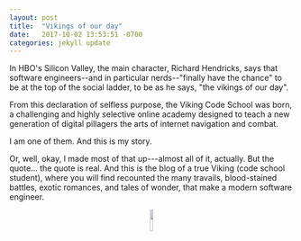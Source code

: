 ```yaml
---
layout: post
title:  "Vikings of our day"
date:   2017-10-02 13:53:51 -0700
categories: jekyll update
---
```

In HBO's Silicon Valley, the main character, Richard Hendricks, says that software engineers--and in particular nerds--"finally have the chance" to be at the top of the social ladder, to be as he says, "the vikings of our day".

From this declaration of selfless purpose, the Viking Code School was born, a challenging and highly selective online academy designed to teach a new generation of digital pillagers the arts of internet navigation and combat.

I am one of them. And this is my story.

Or, well, okay, I made most of that up---almost all of it, actually. But the quote... the quote is real. And this is the blog of a true Viking (code school student), where you will find recounted the many travails, blood-stained battles, exotic romances, and tales of wonder, that make a modern software engineer.

<div style="text-align:center" markdown="1">

<img height="10%" width="10%" style="text-align:center" src="https://s3.amazonaws.com/viking_education/logos/logo_ship_90.png">

</div>